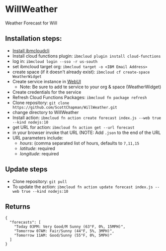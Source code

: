 # WillWeather
Weather Forecast for Will

## Installation steps:
 * [Install ibmcloudcli](https://console.bluemix.net/docs/cli/index.html#overview)
 * Install cloud functions plugin: `ibmcloud plugin install cloud-functions`
 * log in: `ibmcloud login --sso -r us-south`
 * set ibmcloud target org: `ibmcloud target -o <IBM Email Address>`
 * create space (if it doesn't already exist): `ibmcloud cf create-space WeatherWidget`
 * Create service instance in [WebUI](https://cloud.ibm.com/catalog/services/weather-company-data)
   * Note: Be sure to add te service to your org & space (WeatherWidget)
 * Create credentials for the service
 * Refresh Cloud Functions Packages: `ibmcloud fn package refresh`
 * Clone repository: `git clone https://github.com/ScottChapman/WillWeather.git`
 * change directory to WillWeather
 * Install action: `ibmcloud fn action create forecast index.js --web true --kind nodejs:10`
 * get URL for action: `ibmcloud fn action get --url forecast`
 * in your browser invoke that URL (NOTE: Add `.json` to the end of the URL
 * URL parameters include:
    * *hours*: (comma separated list of hours, defaults to `7,11,15`
    * *latitude*: required
    * *longitude*: required

## Update steps
 * Clone repository: `git pull`
 * To update the action: `ibmcloud fn action update forecast index.js --web true --kind nodejs:10`
 
## Returns
```
{
  "forecasts": [
    "Today 03PM: Very Good/M Sunny (63°F, 0%, 15MPH)",
    "Tomorrow 07AM: Fair/Sunny (44°F, 5%, 3MPH)",
    "Tomorrow 11AM: Good/Sunny (55°F, 0%, 5MPH)"
  ]
}
```

